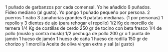 1 puñado de garbanzos por cada comensal. Yo he añadido 6 puñados.
Fideo mediano (al gusto). Yo pongo 1 puñado pequeño por persona.
2 puerros
1 nabo
3 zanahorias grandes
6 patatas medianas. (1 por personas)
1 repollo y 3 dientes de ajo (para rehogar el repollo)
1/2 Kg de morcillo de ternera
1/4 Kg de costillas de cerdo
250 gr de tocino con beta fresco
1/4 de pollo (muslo y contra muslo)
1/2 pechuga de pollo
200 gr o 1 punta de jamón
1 hueso de jamón
1 hueso de caña
1 hueso de rodilla
150 gr de chorizo y 1 morcilla
Aceite de oliva virgen extra y sal (al gusto)

